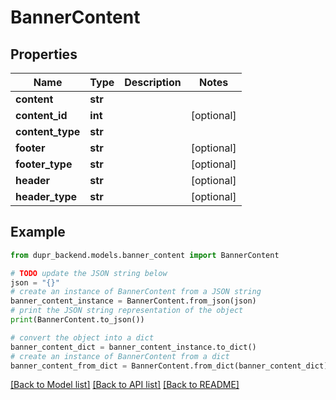 # BannerContent


## Properties

Name | Type | Description | Notes
------------ | ------------- | ------------- | -------------
**content** | **str** |  | 
**content_id** | **int** |  | [optional] 
**content_type** | **str** |  | 
**footer** | **str** |  | [optional] 
**footer_type** | **str** |  | [optional] 
**header** | **str** |  | [optional] 
**header_type** | **str** |  | [optional] 

## Example

```python
from dupr_backend.models.banner_content import BannerContent

# TODO update the JSON string below
json = "{}"
# create an instance of BannerContent from a JSON string
banner_content_instance = BannerContent.from_json(json)
# print the JSON string representation of the object
print(BannerContent.to_json())

# convert the object into a dict
banner_content_dict = banner_content_instance.to_dict()
# create an instance of BannerContent from a dict
banner_content_from_dict = BannerContent.from_dict(banner_content_dict)
```
[[Back to Model list]](../README.md#documentation-for-models) [[Back to API list]](../README.md#documentation-for-api-endpoints) [[Back to README]](../README.md)


